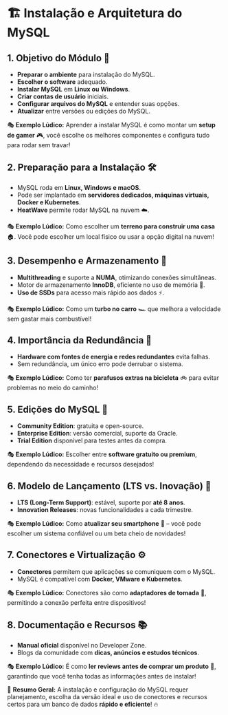# 🏗️ **Instalação e Arquitetura do MySQL**

## **1. Objetivo do Módulo** 🎯
- **Preparar o ambiente** para instalação do MySQL.
- **Escolher o software** adequado.
- **Instalar MySQL** em **Linux ou Windows**.
- **Criar contas de usuário** iniciais.
- **Configurar arquivos do MySQL** e entender suas opções.
- **Atualizar** entre versões ou edições do MySQL.

🎭 **Exemplo Lúdico:** Aprender a instalar MySQL é como montar um **setup de gamer** 🎮, você escolhe os melhores componentes e configura tudo para rodar sem travar!

## **2. Preparação para a Instalação** 🛠️
- MySQL roda em **Linux, Windows e macOS**.
- Pode ser implantado em **servidores dedicados, máquinas virtuais, Docker e Kubernetes**.
- **HeatWave** permite rodar MySQL na nuvem ☁️.

🎭 **Exemplo Lúdico:** Como escolher um **terreno para construir uma casa** 🏠. Você pode escolher um local físico ou usar a opção digital na nuvem!

## **3. Desempenho e Armazenamento** 🚀
- **Multithreading** e suporte a **NUMA**, otimizando conexões simultâneas.
- Motor de armazenamento **InnoDB**, eficiente no uso de memória 🧠.
- **Uso de SSDs** para acesso mais rápido aos dados ⚡.

🎭 **Exemplo Lúdico:** Como um **turbo no carro** 🏎️ que melhora a velocidade sem gastar mais combustível!

## **4. Importância da Redundância** 🔄
- **Hardware com fontes de energia e redes redundantes** evita falhas.
- Sem redundância, um único erro pode derrubar o sistema.

🎭 **Exemplo Lúdico:** Como ter **parafusos extras na bicicleta** 🚲 para evitar problemas no meio do caminho!

## **5. Edições do MySQL** 📜
- **Community Edition**: gratuita e open-source.
- **Enterprise Edition**: versão comercial, suporte da Oracle.
- **Trial Edition** disponível para testes antes da compra.

🎭 **Exemplo Lúdico:** Escolher entre **software gratuito ou premium**, dependendo da necessidade e recursos desejados!

## **6. Modelo de Lançamento (LTS vs. Inovação)** 🔄
- **LTS (Long-Term Support)**: estável, suporte por **até 8 anos**.
- **Innovation Releases**: novas funcionalidades a cada trimestre.

🎭 **Exemplo Lúdico:** Como **atualizar seu smartphone** 📱 – você pode escolher um sistema confiável ou um beta cheio de novidades!

## **7. Conectores e Virtualização** ⚙️
- **Conectores** permitem que aplicações se comuniquem com o MySQL.
- MySQL é compatível com **Docker, VMware e Kubernetes**.

🎭 **Exemplo Lúdico:** Conectores são como **adaptadores de tomada** 🔌, permitindo a conexão perfeita entre dispositivos!

## **8. Documentação e Recursos** 📚
- **Manual oficial** disponível no Developer Zone.
- Blogs da comunidade com **dicas, anúncios e estudos técnicos**.

🎭 **Exemplo Lúdico:** É como **ler reviews antes de comprar um produto** 📢, garantindo que você tenha todas as informações antes de instalar!

🚀 **Resumo Geral:** A instalação e configuração do MySQL requer planejamento, escolha da versão ideal e uso de conectores e recursos certos para um banco de dados **rápido e eficiente**! 🔥